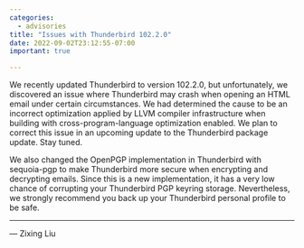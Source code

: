 ```yaml
---
categories:
  - advisories
title: "Issues with Thunderbird 102.2.0"
date: 2022-09-02T23:12:55-07:00
important: true

---
```


We recently updated Thunderbird to version 102.2.0, but unfortunately, 
we discovered an issue where Thunderbird may crash when opening an HTML email under certain circumstances. 
We had determined the cause to be an incorrect optimization applied by LLVM compiler infrastructure when building with cross-program-language optimization enabled.
We plan to correct this issue in an upcoming update to the Thunderbird package update.
Stay tuned.

We also changed the OpenPGP implementation in Thunderbird with sequoia-pgp to make Thunderbird more secure when encrypting and decrypting emails.
Since this is a new implementation, it has a very low chance of corrupting your Thunderbird PGP keyring storage.
Nevertheless, we strongly recommend you back up your Thunderbird personal profile to be safe.

---

— Zixing Liu

